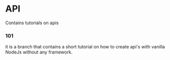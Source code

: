 # API
Contains tutorials on apis

### 101 
it is a branch that contains a short tutorial on how to create api's with vanilla NodeJs without any framework.
